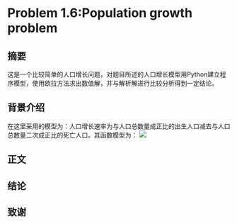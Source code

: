 # Problem 1.6:Population growth problem

## 摘要
  这是一个比较简单的人口增长问题，对题目所述的人口增长模型用Python建立程序模型，使用欧拉方法求出数值解，并与解析解进行比较分析得到一定结论。
  
## 背景介绍
  在这里采用的模型为：人口增长速率为与人口总数量成正比的出生人口减去与人口总数量二次成正比的死亡人口。其函数模型为：
  ![](http://latex.codecogs.com/gif.latex?\frac{dN}{dt}=aN-bN{^{2}})
  
## 正文

## 结论

## 致谢

